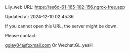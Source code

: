 Lily_web URL: https://ae6d-61-165-102-156.ngrok-free.app

Updated at: 2024-12-10 02:45:36

If you cannot open this URL, the server might be down.

Please contact: 

goley04@foxmail.com Or Wechat:GL_yeaH